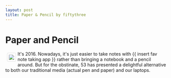 ```yaml
---
layout: post
title: Paper & Pencil by fiftythree
---
```


# Paper and Pencil
<img style="float: left; border: 1px solid #ddd; border-radius: 4px; padding: 5px; margin: 5px" src="{{ site.url }}/images/pandp.JPG">
It's 2016. Nowadays, it's just easier to take notes with {{ insert fav note taking app }} rather than bringing a notebook and a pencil around. But for the obstinate, 53 has presented a delightful alternative to both our traditional media (actual pen and paper) and our laptops.

## 


